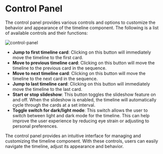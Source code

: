 # Control Panel

The control panel provides various controls and options to customize the behavior and appearance of the timeline component. The following is a list of available controls and their functions:

![control-panel](../assets/control-panel.png)

- **Jump to first timeline card**: Clicking on this button will immediately move the timeline to the first card.
- **Move to previous timeline card**: Clicking on this button will move the timeline to the previous card in the sequence.
- **Move to next timeline card**: Clicking on this button will move the timeline to the next card in the sequence.
- **Jump to last timeline card**: Clicking on this button will immediately move the timeline to the last card.
- **Start or stop slideshow**: This button toggles the slideshow feature on and off. When the slideshow is enabled, the timeline will automatically cycle through the cards at a set interval.
- **Toggle switch for dark/light mode**: This switch allows the user to switch between light and dark mode for the timeline. This can help improve the user experience by reducing eye strain or adjusting to personal preferences.

The control panel provides an intuitive interface for managing and customizing the timeline component. With these controls, users can easily navigate the timeline, adjust its appearance and behavior.
